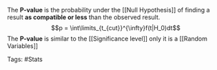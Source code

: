 The **P-value** is the probability under the [[Null Hypothesis]] of finding a result **as compatible or less** than the observed result. 
$$p = \int\limits_{t_{cut}}^{\infty}f(t|H_0)dt$$
The **P-value** is similar to the [[Significance level]] only it is a [[Random Variables]]

Tags: #Stats 
